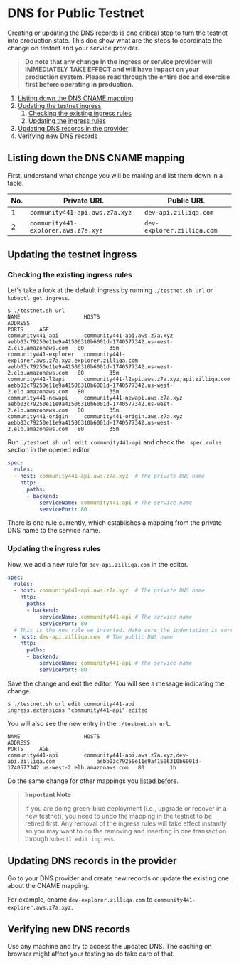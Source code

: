 # DNS for Public Testnet

Creating or updating the DNS records is one critical step to turn the testnet into production state.
This doc show what are the steps to coordinate the change on testnet and your service provider.

> **Do note that any change in the ingress or service provider will IMMEDIATELY TAKE EFFECT and will have impact on your production system. Please read through the entire doc and exercise first before operating in production.**

<!-- TOC orderedList:true -->

1. [Listing down the DNS CNAME mapping](#listing-down-the-dns-cname-mapping)
2. [Updating the testnet ingress](#updating-the-testnet-ingress)
    1. [Checking the existing ingress rules](#checking-the-existing-ingress-rules)
    2. [Updating the ingress rules](#updating-the-ingress-rules)
3. [Updating DNS records in the provider](#updating-dns-records-in-the-provider)
4. [Verifying new DNS records](#verifying-new-dns-records)

<!-- /TOC -->

## Listing down the DNS CNAME mapping

First, understand what change you will be making and list them down in a table.

| No. | Private URL                         | Public URL                 |
|-----|-------------------------------------|----------------------------|
| 1   | `community441-api.aws.z7a.xyz`      | `dev-api.zilliqa.com`      |
| 2   | `community441-explorer.aws.z7a.xyz` | `dev-explorer.zilliqa.com` |

## Updating the testnet ingress

### Checking the existing ingress rules

Let's take a look at the default ingress by running `./testnet.sh url` or `kubectl get ingress`.

```console
$ ./testnet.sh url
NAME                    HOSTS                                                    ADDRESS                                                                   PORTS     AGE
community441-api        community441-api.aws.z7a.xyz                             aebb03c79250e11e9a41506310b6001d-1740577342.us-west-2.elb.amazonaws.com   80        35m
community441-explorer   community441-explorer.aws.z7a.xyz,explorer.zilliqa.com   aebb03c79250e11e9a41506310b6001d-1740577342.us-west-2.elb.amazonaws.com   80        35m
community441-l2api      community441-l2api.aws.z7a.xyz,api.zilliqa.com           aebb03c79250e11e9a41506310b6001d-1740577342.us-west-2.elb.amazonaws.com   80        35m
community441-newapi     community441-newapi.aws.z7a.xyz                          aebb03c79250e11e9a41506310b6001d-1740577342.us-west-2.elb.amazonaws.com   80        35m
community441-origin     community441-origin.aws.z7a.xyz                          aebb03c79250e11e9a41506310b6001d-1740577342.us-west-2.elb.amazonaws.com   80        35m
```

Run `./testnet.sh url edit community441-api` and check the `.spec.rules` section in the opened editor.

```yaml
spec:
  rules:
  - host: community441-api.aws.z7a.xyz  # The private DNS name
    http:
      paths:
      - backend:
          serviceName: community441-api # The service name
          servicePort: 80
```

There is one rule currently, which establishes a mapping from the private DNS name to the service name.

### Updating the ingress rules

Now, we add a new rule for `dev-api.zilliqa.com` in the editor.

```yaml
spec:
  rules:
  - host: community441-api.aws.z7a.xyz  # The private DNS name
    http:
      paths:
      - backend:
          serviceName: community441-api # The service name
          servicePort: 80
  # This is the new rule we inserted. Make sure the indentation is correct
  - host: dev-api.zilliqa.com  # The public DNS name
    http:
      paths:
      - backend:
          serviceName: community441-api # The service name
          servicePort: 80
```

Save the change and exit the editor. You will see a message indicating the change.

```console
$ ./testnet.sh url edit community441-api
ingress.extensions "community441-api" edited
```

You will also see the new entry in the `./testnet.sh url`.

```fundamental
NAME                    HOSTS                                                        ADDRESS                                                                   PORTS     AGE
community441-api        community441-api.aws.z7a.xyz,dev-api.zilliqa.com             aebb03c79250e11e9a41506310b6001d-1740577342.us-west-2.elb.amazonaws.com   80        1h
```

Do the same change for other mappings you [listed before](#listing-down-the-dns-cname-mapping).

> **Important Note**
>
> If you are doing green-blue deployment (i.e., upgrade or recover in a new testnet), you need to undo the mapping in the testnet to be retired first. Any removal of the ingress rules will take effect instantly so you may want to do the removing and inserting in one transaction through `kubectl edit ingress`.

## Updating DNS records in the provider

Go to your DNS provider and create new records or update the existing one about the CNAME mapping.

For example, cname `dev-explorer.zilliqa.com` to `community441-explorer.aws.z7a.xyz`.

## Verifying new DNS records

Use any machine and try to access the updated DNS. The caching on browser might affect your testing so do take care of that.
